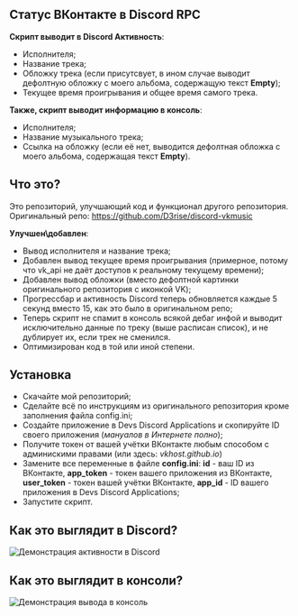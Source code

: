 ## Статус ВКонтакте в Discord RPC

**Скрипт выводит в Discord Активность**:
* Исполнителя;
* Название трека;
* Обложку трека (если присутсвует, в ином случае выводит дефолтную обложку с моего альбома, содержащую текст **Empty**);
* Текущее время проигрывания и общее время самого трека.

**Также, скрипт выводит информацию в консоль**:
* Исполнителя;
* Название музыкального трека;
* Ссылка на обложку (если её нет, выводится дефолтная обложка с моего альбома, содержащая текст **Empty**).

## Что это?

Это репозиторий, улучшающий код и функционал другого репозитория.
Оригинальный репо: https://github.com/D3rise/discord-vkmusic

**Улучшен\добавлен**:
* Вывод исполнителя и название трека;
* Добавлен вывод текущее время проигрывания (примерное, потому что vk_api не даёт доступов к реальному текущему времени);
* Добавлен вывод обложки (вместо дефолтной картинки оригинального репозитория с иконкой VK);
* Прогрессбар и активность Discord теперь обновляется каждые 5 секунд вместо 15, как это было в оригинальном репо;
* Теперь скрипт не спамит в консоль всякой дебаг инфой и выводит исключительно данные по треку (выше расписан список), и не дублирует их, если трек не сменился.
* Оптимизирован код в той или иной степени.

## Установка

* Скачайте мой репозиторий;
* Сделайте всё по инструкциям из оригинального репозитория кроме заполнения файла config.ini;
* Создайте приложение в Devs Discord Applications и скопируйте ID своего приложения (*мануалов в Интернете полно*);
* Получите токен от вашей учётки ВКонтакте любым способом с админискими правами (или здесь: _vkhost.github.io_)
* Замените все переменные в файле **config.ini**: **id** - ваш ID из ВКонтакте, **app_token** - токен вашего приложения из ВКонтакте, **user_token** - токен вашей учётки ВКонтакте, **app_id** - ID вашего приложения в Devs Discord Applications;
* Запустите скрипт.

## Как это выглядит в Discord?
![Демонстрация активности в Discord](https://i.postimg.cc/7h94HW0X/image.png "Демонстрация активности в Discord")

## Как это выглядит в консоли?
![Демонстрация вывода в консоль](https://i.postimg.cc/GmvSxBhY/image.png "Демонстрация вывода в консоль")

